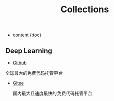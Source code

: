 ﻿---
layout: page
title: Collections
permalink: /collection/
icon: bookmark
type: page
---

* content
{:toc}

## Deep Learning



* [Github](https://github.com/)

全球最大的免费代码托管平台
    
* [Gitee](https://gitee.com)

   国内最大且速度最快的免费代码托管平台

